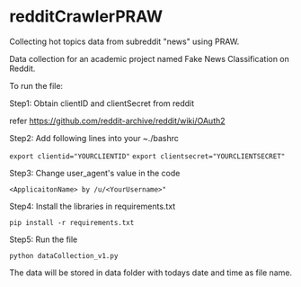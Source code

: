 # redditCrawlerPRAW
Collecting hot topics data from subreddit "news" using PRAW.

Data collection for an academic project named Fake News Classification on Reddit.

To run the file:

Step1: Obtain clientID and clientSecret from reddit

  refer https://github.com/reddit-archive/reddit/wiki/OAuth2
  
Step2: Add following lines into your ~./bashrc

  ```export clientid="YOURCLIENTID"```
  ```export clientsecret="YOURCLIENTSECRET"```
  
Step3: Change user_agent's value in the code

  ```<ApplicaitonName> by /u/<YourUsername>"```
  
Step4: Install the libraries in requirements.txt

  ```pip install -r requirements.txt```
  
Step5: Run the file

  ```python dataCollection_v1.py```

The data will be stored in data folder with todays date and time as file name.
